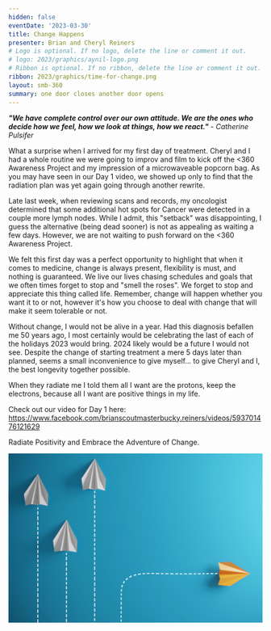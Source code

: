 ```yaml
---
hidden: false
eventDate: '2023-03-30'
title: Change Happens
presenter: Brian and Cheryl Reiners
# Logo is optional. If no logo, delete the line or comment it out.
# logo: 2023/graphics/aynil-logo.png
# Ribbon is optional. If no ribbon, delete the line or comment it out.
ribbon: 2023/graphics/time-for-change.png
layout: smb-360
summary: one door closes another door opens
---
```


***"We have complete control over our own attitude. We are the ones who decide how we feel, how we look at things, how we react."*** *- Catherine Pulsifer*

What a surprise when I arrived for my first day of treatment. Cheryl and I had a whole routine we were going to improv and film to kick off the <360 Awareness Project and my impression of a microwaveable popcorn bag.  As you may have seen in our Day 1 video, we showed up only to find that the radiation plan was yet again going through another rewrite.

Late last week, when reviewing scans and records, my oncologist determined that some additional hot spots for Cancer were detected in a couple more lymph nodes.  While I admit, this "setback" was disappointing, I guess the alternative (being dead sooner) is not as appealing as waiting a few days.  However, we are not waiting to push forward on the <360 Awareness Project.

We felt this first day was a perfect opportunity to highlight that when it comes to medicine, change is always present, flexibility is must, and nothing is guaranteed.  We live our lives chasing schedules and goals that we often times forget to stop and "smell the roses". We forget to stop and appreciate this thing called life.  Remember, change will happen whether you want it to or not, however it's how you choose to deal with change that will make it seem tolerable or not.

Without change, I would not be alive in a year.  Had this diagnosis befallen me 50 years ago, I most certainly would be celebrating the last of each of the holidays 2023 would bring. 2024 likely would be a future I would not see.  Despite the change of starting treatment a mere 5 days later than planned, seems a small inconvenience to give myself... to give Cheryl and I, the best longevity together possible.

When they radiate me I told them all I want are the protons, keep the electrons, because all I want are positive things in my life.

Check out our video for Day 1 here: https://www.facebook.com/brianscoutmasterbucky.reiners/videos/593701476121629

Radiate Positivity and Embrace the Adventure of Change.

<img src="graphics/change.jpg" class="Maw(100%)">


